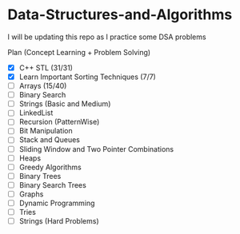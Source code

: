 # Data-Structures-and-Algorithms

I will be updating this repo as I practice some DSA problems

Plan (Concept Learning + Problem Solving)
- [x] C++ STL (31/31)
- [x] Learn Important Sorting Techniques (7/7)
- [ ] Arrays (15/40)
- [ ] Binary Search
- [ ] Strings (Basic and Medium)
- [ ] LinkedList
- [ ] Recursion (PatternWise)
- [ ] Bit Manipulation
- [ ] Stack and Queues
- [ ] Sliding Window and Two Pointer Combinations
- [ ] Heaps
- [ ] Greedy Algorithms
- [ ] Binary Trees
- [ ] Binary Search Trees
- [ ] Graphs
- [ ] Dynamic Programming
- [ ] Tries
- [ ] Strings (Hard Problems)

